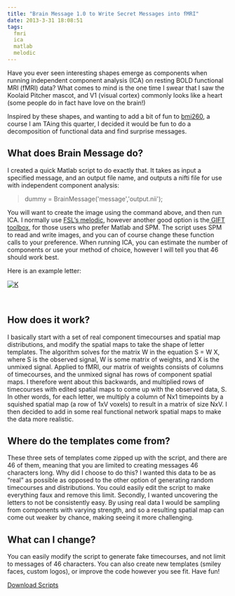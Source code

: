 ```yaml
---
title: "Brain Message 1.0 to Write Secret Messages into fMRI"
date: 2013-3-31 18:08:51
tags:
  fmri
  ica
  matlab
  melodic
---
```



Have you ever seen interesting shapes emerge as components when running independent component analysis (ICA) on resting BOLD functional MRI (fMRI) data? What comes to mind is the one time I swear that I saw the Koolaid Pitcher mascot, and V1 (visual cortex) commonly looks like a heart (some people do in fact have love on the brain!)

Inspired by these shapes, and wanting to add a bit of fun to [bmi260](http://bmi260.stanford.edu "Biomedical Imaging Analysis and Interpretation"), a course I am TAing this quarter, I decided it would be fun to do a decomposition of functional data and find surprise messages.


## What does Brain Message do?

I created a quick Matlab script to do exactly that. It takes as input a specified message, and an output file name, and outputs a nifti file for use with independent component analysis:

> dummy = BrainMessage('message','output.nii');

You will want to create the image using the command above, and then run ICA. I normally use [FSL’s melodic](http://fsl.fmrib.ox.ac.uk/fsl/fslwiki/MELODIC "FSL MELODIC"), however another good option is the[ GIFT toolbox](http://icatb.sourceforge.net/groupica.htm "GIFT Toolbox"), for those users who prefer Matlab and SPM. The script uses SPM to read and write images, and you can of course change these function calls to your preference. When running ICA, you can estimate the number of components or use your method of choice, however I will tell you that 46 should work best.

Here is an example letter:

[![K](http://www.vsoch.com/blog/wp-content/uploads/2013/03/K-300x300.png)](http://www.vsoch.com/blog/wp-content/uploads/2013/03/K.png)

 


## How does it work?

I basically start with a set of real component timecourses and spatial map distributions, and modify the spatial maps to take the shape of letter templates. The algorithm solves for the matrix W in the equation S = W X, where S is the observed signal, W is some matrix of weights, and X is the unmixed signal. Applied to fMRI, our matrix of weights consists of columns of timecourses, and the unmixed signal has rows of component spatial maps. I therefore went about this backwards, and multiplied rows of timecourses with edited spatial maps to come up with the observed data, S. In other words, for each letter, we multiply a column of Nx1 timepoints by a squished spatial map (a row of 1xV voxels) to result in a matrix of size NxV. I then decided to add in some real functional network spatial maps to make the data more realistic.


## Where do the templates come from?

These three sets of templates come zipped up with the script, and there are 46 of them, meaning that you are limited to creating messages 46 characters long. Why did I choose to do this? I wanted this data to be as “real” as possible as opposed to the other option of generating random timecourses and distributions. You could easily edit the script to make everything faux and remove this limit. Secondly, I wanted uncovering the letters to not be consistently easy. By using real data I would be sampling from components with varying strength, and so a resulting spatial map can come out weaker by chance, making seeing it more challenging.


## What can I change?

You can easily modify the script to generate fake timecourses, and not limit to messages of 46 characters. You can also create new templates (smiley faces, custom logos), or improve the code however you see fit. Have fun!

[Download Scripts](https://github.com/vsoch/BrainMessage "BrainMessage")


